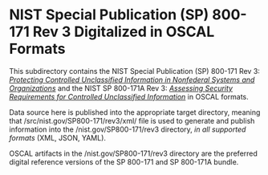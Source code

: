 # NIST Special Publication (SP) 800-171 Rev 3 Digitalized in OSCAL Formats

This subdirectory contains the NIST Special Publication (SP) 800-171 Rev 3: [_Protecting Controlled Unclassified Information in Nonfederal Systems and Organizations_](https://doi.org/10.6028/NIST.SP.800-171r3) and the NIST SP 800-171A Rev 3: [_Assessing Security Requirements for Controlled Unclassified Information_](https://doi.org/10.6028/NIST.SP.800-171Ar3) in OSCAL formats.

Data source here is published into the appropriate target directory, meaning that /src/nist.gov/SP800-171/rev3/xml/ file is used to generate and publish information into the /nist.gov/SP800-171/rev3 directory, *in all supported formats* (XML, JSON, YAML).

OSCAL artifacts in the /nist.gov/SP800-171/rev3 directory are the preferred digital reference versions of the SP 800-171 and SP 800-171A bundle.
